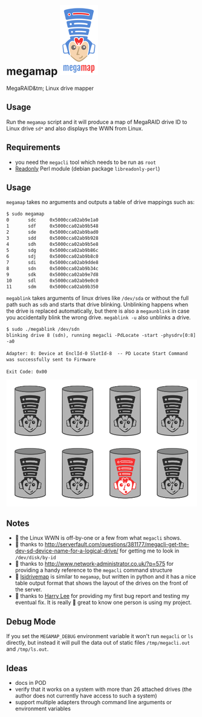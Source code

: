 # megamap ![logo](art/megamap-final-logo-100.png)

MegaRAID&tm; Linux drive mapper

## Usage

Run the `megamap` script and it will produce a map of MegaRAID drive ID to Linux drive `sd*` and also displays the WWN from Linux.

## Requirements

* you need the `megacli` tool which needs to be run as `root`
* [Readonly](https://metacpan.org/pod/Readonly) Perl module (debian package `libreadonly-perl`)

## Usage

`megamap` takes no arguments and outputs a table of drive mappings such as:

	$ sudo megamap
	0       sdc     0x5000cca02ab9e1a0
	1       sdf     0x5000cca02ab9b548
	2       sde     0x5000cca02ab9bad0
	3       sdd     0x5000cca02ab9b928
	4       sdh     0x5000cca02ab9b5e8
	5       sdg     0x5000cca02ab9b86c
	6       sdj     0x5000cca02ab9b8c0
	7       sdi     0x5000cca02ab9dde8
	8       sdn     0x5000cca02ab9b34c
	9       sdk     0x5000cca02ab9e7d8
	10      sdl     0x5000cca02ab9e0c0
	11      sdm     0x5000cca02ab9b350

`megablink` takes arguments of linux drives like `/dev/sda` or without the full
path such as `sdb` and starts that drive blinking.  Unblinking happens when the
drive is replaced automatically, but there is also a `megaunblink` in case you
accidentally blink the wrong drive.  `megablink -u` also unblinks a drive.

	$ sudo ./megablink /dev/sdn
	blinking drive 8 (sdn), running megacli -PdLocate -start -physdrv[0:8] -a0
                                     
	Adapter: 0: Device at EnclId-0 SlotId-8  -- PD Locate Start Command was successfully sent to Firmware 

	Exit Code: 0x00


![array](art/server-array-final-1000-white.png)

## Notes

* :foggy: the Linux WWN is off-by-one or a few from what `megacli` shows.
* :clap: thanks to http://serverfault.com/questions/381177/megacli-get-the-dev-sd-device-name-for-a-logical-drive/ for getting me to look in `/dev/disk/by-id`
* :clap: thanks to http://www.network-administrator.co.uk/?p=575 for providing a handy reference to the `megacli` command structure
* :snake: [lsidrivemap](https://github.com/louwrentius/lsidrivemap) is similar to `megamap`, but written in python and it has a nice table output format that shows the layout of the drives on the front of the server.
* :clap: thanks to [Harry Lee](https://github.com/tclh123) for providing my first bug report and testing my eventual fix.  It is really :doughnut: great to know one person is using my project.

## Debug Mode

If you set the `MEGAMAP_DEBUG` environment variable it won't run `megacli` or
`ls` directly, but instead it will pull the data out of static files
`/tmp/megacli.out` and `/tmp/ls.out`.

## Ideas

* docs in POD
* verify that it works on a system with more than 26 attached drives (the author does not currently have access to such a system)
* support multiple adapters through command line arguments or environment variables
